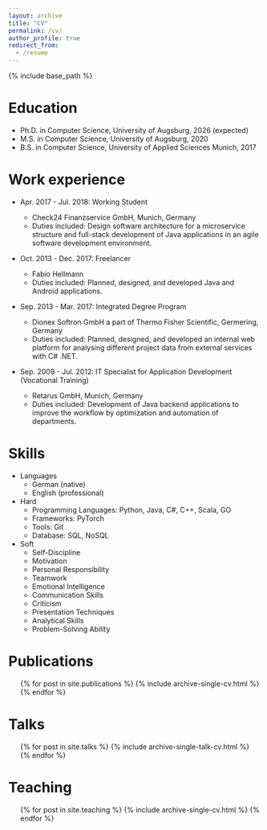 ```yaml
---
layout: archive
title: "CV"
permalink: /cv/
author_profile: true
redirect_from:
  - /resume
---
```


{% include base_path %}

Education
======
* Ph.D. in Computer Science, University of Augsburg, 2026 (expected)
* M.S. in Computer Science, University of Augsburg, 2020
* B.S. in Computer Science, University of Applied Sciences Munich, 2017

Work experience
======
* Apr. 2017 - Jul. 2018: Working Student
  * Check24 Finanzservice GmbH, Munich, Germany
  * Duties included: Design software architecture for a microservice structure and full-stack development of Java applications in an agile software development environment.
  
* Oct. 2013 - Dec. 2017: Freelancer
  * Fabio Hellmann
  * Duties included: Planned, designed, and developed Java and Android applications.

* Sep. 2013 - Mar. 2017: Integrated Degree Program
  * Dionex Softron GmbH a part of Thermo Fisher Scientific, Germering, Germany
  * Duties included: Planned, designed, and developed an internal web platform for analysing different project data from external services with C# .NET.

* Sep. 2009 - Jul. 2012: IT Specialist for Application Development (Vocational Training)
  * Retarus GmbH, Munich, Germany
  * Duties included: Development of Java backend applications to improve the workflow by optimization and automation of departments.

Skills
======
* Languages
  * German (native)
  * English (professional)
* Hard
  * Programming Languages: Python, Java, C#, C++, Scala, GO
  * Frameworks: PyTorch
  * Tools: Git
  * Database: SQL, NoSQL
* Soft
  * Self-Discipline
  * Motivation
  * Personal Responsibility
  * Teamwork
  * Emotional Intelligence
  * Communication Skills
  * Criticism
  * Presentation Techniques
  * Analytical Skills
  * Problem-Solving Ability

Publications
======
  <ul>{% for post in site.publications %}
    {% include archive-single-cv.html %}
  {% endfor %}</ul>
  
Talks
======
  <ul>{% for post in site.talks %}
    {% include archive-single-talk-cv.html %}
  {% endfor %}</ul>
  
Teaching
======
  <ul>{% for post in site.teaching %}
    {% include archive-single-cv.html %}
  {% endfor %}</ul>
